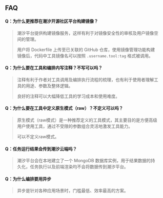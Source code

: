 ## FAQ

#### Q：为什么更推荐在潮汐开源社区平台构建镜像？

> 潮汐平台提供构建镜像服务，这样有利于对镜像安全性的审核及用户镜像空间的管理。
>
> 用户将 Dockerfile 上传至已关联的 GitHub 仓库，使用镜像管理功能构建镜像后，代码中工具镜像名可以按照 `.username.tool:tag` 格式被调用。

#### Q：为什么要在工具和编排内写注释？不写可以吗？

> 注释有利于作者对工具调用及编排执行流程的梳理，也有利于使用者理解工具的用途、参数及整体逻辑。
>
> 良好的注释可以大幅降低工具的学习成本和使用难度。

#### Q：为什么要在工具中定义原生模式（raw）？不定义可以吗？

> 原生模式（raw模式）是一种推荐定义的工具模式，其主要目的是方便高级用户使用工具，通过不受限的参数组合灵活地激发工具能力。
>
> 可以不定义raw模式。

#### Q：任务运行结果会传到潮汐云端吗？

> 潮汐平台会在本地建立了一个 MongoDB 数据库实例，用于结果数据的持久化，任务执行以及前端渲染均不会将数据传到潮汐平台。

#### Q：为什么编排要用异步

> 异步是针对各种应用场景时，门槛最低、效率最高的方案。
